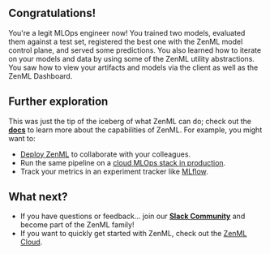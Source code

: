## Congratulations!

You're a legit MLOps engineer now! You trained two models, evaluated them against
a test set, registered the best one with the ZenML model control plane,
and served some predictions. You also learned how to iterate on your models and
data by using some of the ZenML utility abstractions. You saw how to view your
artifacts and models via the client as well as the ZenML Dashboard.

## Further exploration

This was just the tip of the iceberg of what ZenML can do; check out the [**docs**](https://docs.zenml.io/) to learn more
about the capabilities of ZenML. For example, you might want to:

- [Deploy ZenML](https://docs.zenml.io/user-guide/production-guide/connect-deployed-zenml) to collaborate with your colleagues.
- Run the same pipeline on a [cloud MLOps stack in production](https://docs.zenml.io/user-guide/production-guide/cloud-stack).
- Track your metrics in an experiment tracker like [MLflow](https://docs.zenml.io/stacks-and-components/component-guide/experiment-trackers/mlflow).

## What next?

* If you have questions or feedback... join our [**Slack Community**](https://zenml.io/slack) and become part of the ZenML family!
* If you want to quickly get started with ZenML, check out the [ZenML Cloud](https://zenml.io/cloud).
